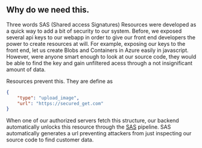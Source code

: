 ## Why do we need this.
Three words SAS (Shared access Signatures)
Resources were developed as a quick way to add a bit of security to our system. Before, we exposed several api keys to our webapp in order to give our front end developers the power to create resources at will. For example, exposing our keys to the front end, let us create Blobs and Containers in Azure easily in javascript. However, were anyone smart enough to look at our source code, they would be able to find the key and gain unfiltered acess through a not insignificant amount of data. 

Resources prevent this. They are define as
```json
{
    "type": "upload_image",
    "url": "https://secured_get.com"
}
```
When one of our authorized servers fetch this structure, our backend automatically unlocks this resource through the [SAS](https://docs.microsoft.com/en-us/azure/storage/common/storage-dotnet-shared-access-signature-part-1) pipeline. SAS automatically generates a url preventing attackers from just inspecting our source code to find customer data.